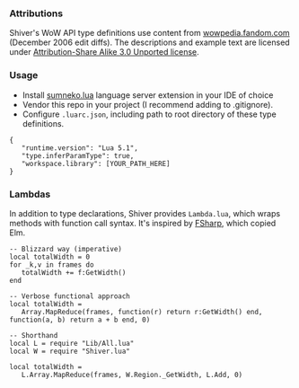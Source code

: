 ### Attributions
Shiver's WoW API type definitions use content from [wowpedia.fandom.com](https://wowpedia.fandom.com/wiki/) (December 2006 edit diffs). The descriptions and example text are licensed under [Attribution-Share Alike 3.0 Unported license](https://wowpedia.fandom.com/wiki/Wowpedia:Copyrights).

### Usage
- Install [sumneko.lua](https://luals.github.io/) language server extension in your IDE of choice
- Vendor this repo in your project (I recommend adding to .gitignore).
- Configure `.luarc.json`, including path to root directory of these type definitions.
```
{
   "runtime.version": "Lua 5.1",
   "type.inferParamType": true,
   "workspace.library": [YOUR_PATH_HERE]
}
```

### Lambdas
In addition to type declarations, Shiver provides `Lambda.lua`, which wraps methods with function call syntax. It's inspired by [FSharp](https://devblogs.microsoft.com/dotnet/announcing-fsharp-8/#f-language-changes), which copied Elm.
```
-- Blizzard way (imperative)
local totalWidth = 0
for _k,v in frames do
   totalWidth += f:GetWidth()
end

-- Verbose functional approach
local totalWidth =
   Array.MapReduce(frames, function(r) return r:GetWidth() end, function(a, b) return a + b end, 0)

-- Shorthand
local L = require "Lib/All.lua"
local W = require "Shiver.lua"

local totalWidth =
   L.Array.MapReduce(frames, W.Region._GetWidth, L.Add, 0)
```
